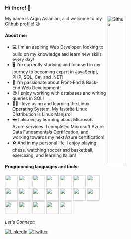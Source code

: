 ### Hi there! :wave:

<img width="35%" align="right" alt="Github" src="https://user-images.githubusercontent.com/48678280/88862734-4903af80-d201-11ea-968b-9c939d88a37c.gif" />

My name is Argin Aslanian, and welcome to my Github profile! :smiley:

#### About me:

- :computer: I'm an aspiring Web Developer, looking to build on my knowledge and learn new skills every day!
- :desktop_computer: I'm currently studying and focused in my journey to becoming expert in JavaScript, PHP, SQL, C#, and .NET!
- :100: I'm passionate about Front-End & Back-End Web Development!
- :heart_eyes: I enjoy working with databases and writing queries in SQL!
- :man_technologist: I love using and learning the Linux Operating System. My favorite Linux Distribution is Linux Manjaro!
- :cloud: I also enjoy learning about Microsoft Azure services. I completed Microsoft Azure Data Fundamentals Certification, and working towards my next Azure certification!
- :soccer: And in my personal life, I enjoy playing chess, watching soccer and basketball, exercising, and learning Italian!

#### Programming languages and tools:

<div style="display: inline;">

<img src="https://cdn.jsdelivr.net/gh/devicons/devicon/icons/html5/html5-plain-wordmark.svg" height="40" width="40"/>
<img src="https://cdn.jsdelivr.net/gh/devicons/devicon/icons/css3/css3-plain-wordmark.svg" height="40" width="40"/>
<img src="https://cdn.jsdelivr.net/gh/devicons/devicon/icons/javascript/javascript-original.svg" height="40" width="40"/>
<img src="https://cdn.jsdelivr.net/gh/devicons/devicon/icons/php/php-plain.svg" height="40" width="40"/>
<img src="https://cdn.jsdelivr.net/gh/devicons/devicon/icons/java/java-original-wordmark.svg" height="40" width="40"/>
<img src="https://cdn.jsdelivr.net/gh/devicons/devicon/icons/python/python-original.svg" height="40" width="40"/>
<img src="https://cdn.jsdelivr.net/gh/devicons/devicon/icons/jquery/jquery-plain-wordmark.svg" height="40" width="40"/>
<img src="https://cdn.jsdelivr.net/gh/devicons/devicon/icons/csharp/csharp-original.svg" height="40" width="40"/>
<img src="https://cdn.jsdelivr.net/gh/devicons/devicon/icons/mysql/mysql-original-wordmark.svg" height="40" width="40"/>
<img src="https://cdn.jsdelivr.net/gh/devicons/devicon/icons/vscode/vscode-original.svg" height="40" width="40"/>
<img src="https://cdn.jsdelivr.net/gh/devicons/devicon/icons/bootstrap/bootstrap-original-wordmark.svg" height="40" width="40"/>
<img src="https://cdn.jsdelivr.net/gh/devicons/devicon/icons/git/git-plain-wordmark.svg" height="40" width="40"/>
<img src="https://cdn.jsdelivr.net/gh/devicons/devicon/icons/linux/linux-original.svg" height="40" width="40"/>
<img src="https://cdn.jsdelivr.net/gh/devicons/devicon/icons/vim/vim-original.svg" height="40" width="40"/>
<img src="https://cdn.jsdelivr.net/gh/devicons/devicon/icons/django/django-plain-wordmark.svg" height="40" width="40"/>
<img src="https://cdn.jsdelivr.net/gh/devicons/devicon/icons/vuejs/vuejs-original-wordmark.svg" height="40" width="40"/>
<img src="https://cdn.jsdelivr.net/gh/devicons/devicon/icons/drupal/drupal-plain-wordmark.svg" height="40" width="40"/>
<img src="https://cdn.jsdelivr.net/gh/devicons/devicon/icons/laravel/laravel-plain-wordmark.svg" height="40" width="40"/>
<img src="https://cdn.jsdelivr.net/gh/devicons/devicon/icons/azure/azure-original.svg" height="40" width="40"/>
          
</div>

<br>

<div align="left">

<i>Let's Connect:</i><br>

<a href="https://www.linkedin.com/in/arginaslanian/" target="_blank"><img src="https://img.shields.io/badge/LinkedIn-%230077B5.svg?&style=flat-square&logo=linkedin&logoColor=white" alt="LinkedIn"></a>
<a href="https://twitter.com/ArginAslanian" target="_blank"><img src="https://img.shields.io/badge/-Twitter-1da1f2?style=flat-square&labelColor=1da1f2&logo=twitter&logoColor=white" alt="Twitter"></a>

</div>
